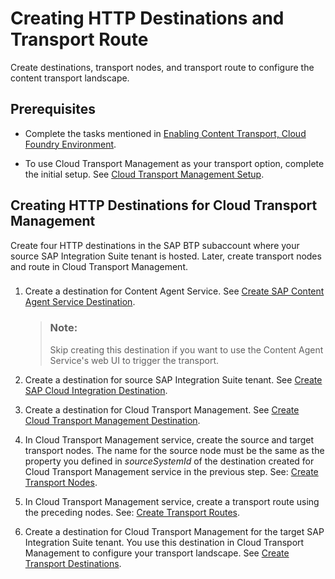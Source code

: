 <!-- loio94057be5cf784617b104eaeab20e4fba -->

# Creating HTTP Destinations and Transport Route

Create destinations, transport nodes, and transport route to configure the content transport landscape.



<a name="loio94057be5cf784617b104eaeab20e4fba__prereq_g1d_cqb_jmb"/>

## Prerequisites

-   Complete the tasks mentioned in [Enabling Content Transport, Cloud Foundry Environment](enabling-content-transport-cloud-foundry-environment-452c677.md).

-   To use Cloud Transport Management as your transport option, complete the initial setup. See [Cloud Transport Management Setup](https://help.sap.com/docs/TRANSPORT_MANAGEMENT_SERVICE/7f7160ec0d8546c6b3eab72fb5ad6fd8/66fd7283c62f48adb23c56fb48c84a60.html).


<a name="topic_jw2_4pl_vvb"/>

<!-- topic\_jw2\_4pl\_vvb -->

## Creating HTTP Destinations for Cloud Transport Management

Create four HTTP destinations in the SAP BTP subaccount where your source SAP Integration Suite tenant is hosted. Later, create transport nodes and route in Cloud Transport Management.





### 

1.  Create a destination for Content Agent Service. See [Create SAP Content Agent Service Destination](https://help.sap.com/docs/CONTENT_AGENT_SERVICE/ae1a4f2d150d468d9ff56e13f9898e07/a4da0c26ced74bbfbc60e7f607dc05ab.html).

    > ### Note:  
    > Skip creating this destination if you want to use the Content Agent Service's web UI to trigger the transport.

2.  Create a destination for source SAP Integration Suite tenant. See [Create SAP Cloud Integration Destination](https://help.sap.com/docs/CONTENT_AGENT_SERVICE/ae1a4f2d150d468d9ff56e13f9898e07/c17c4004049d4d9dba373d72ce5610cd.html).

3.  Create a destination for Cloud Transport Management. See [Create Cloud Transport Management Destination](https://help.sap.com/docs/CONTENT_AGENT_SERVICE/ae1a4f2d150d468d9ff56e13f9898e07/eed66f35f9d148c8ae5b2d46ff097d8c.html).

4.  In Cloud Transport Management service, create the source and target transport nodes. The name for the source node must be the same as the property you defined in *sourceSystemId* of the destination created for Cloud Transport Management service in the previous step. See: [Create Transport Nodes](https://help.sap.com/docs/TRANSPORT_MANAGEMENT_SERVICE/7f7160ec0d8546c6b3eab72fb5ad6fd8/f71a4d5550cd453ea824d5b5c677969d.html).

5.  In Cloud Transport Management service, create a transport route using the preceding nodes. See: [Create Transport Routes](https://help.sap.com/docs/TRANSPORT_MANAGEMENT_SERVICE/7f7160ec0d8546c6b3eab72fb5ad6fd8/dddb74937a014aea8d3d76d740180597.html).

6.  Create a destination for Cloud Transport Management for the target SAP Integration Suite tenant. You use this destination in Cloud Transport Management to configure your transport landscape. See [Create Transport Destinations](https://help.sap.com/docs/cloud-transport-management/sap-cloud-transport-management/creating-destinations-using-sap-cloud-deployment-service-with-basic-authentication).


